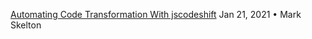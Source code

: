 [Automating Code Transformation With jscodeshift](https://engineering.widen.com/blog/Automating-Code-Transformation-With-jscodeshift/) Jan 21, 2021 • Mark Skelton

